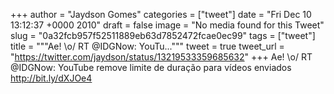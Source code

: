 
+++
author = "Jaydson Gomes"
categories = ["tweet"]
date = "Fri Dec 10 13:12:37 +0000 2010"
draft = false
image = "No media found for this Tweet"
slug = "0a32fcb957f52511889eb63d7852472fcae0ec99"
tags = ["tweet"]
title = """Ae! &#92;o/ RT @IDGNow: YouTu..."""
tweet = true
tweet_url = "https://twitter.com/jaydson/status/13219533359685632"
+++
Ae! \o/ RT @IDGNow: YouTube remove limite de duração para vídeos enviados http://bit.ly/dXJOe4
